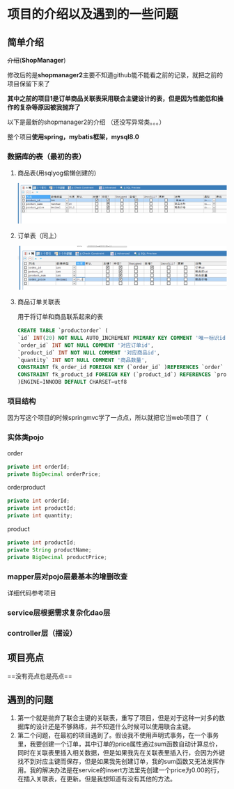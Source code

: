 # 项目的介绍以及遇到的一些问题

## 简单介绍

~~介绍~~(**ShopManager**)

修改后的是**shopmanager2**主要不知道github能不能看之前的记录，就把之前的项目保留下来了

**其中之前的项目1是订单商品关联表采用联合主键设计的表，但是因为性能低和操作的复杂等原因被我抛弃了**

以下是最新的shopmanager2的介绍 （还没写异常类。。。）

整个项目**使用spring，mybatis框架，mysql8.0**



### ~~数据库的表~~（最初的表）

1. 商品表(用sqlyog偷懒创建的)

   ![image-20231115180920569](./markdown-img/README.assets/image-20231115180920569.png)

2. 订单表（同上）

   ![image-20231115180942453](./markdown-img/README.assets/image-20231115180942453.png)

3. 商品订单关联表

   用于将订单和商品联系起来的表

   ```sql
   CREATE TABLE `productorder` (
   `id` INT(20) NOT NULL AUTO_INCREMENT PRIMARY KEY COMMENT '唯一标识id',
   `order_id` INT NOT NULL COMMENT '对应订单id',
   `product_id` INT NOT NULL COMMENT '对应商品id',
   `quantity` INT NOT NULL COMMENT '商品数量',
   CONSTRAINT fk_order_id FOREIGN KEY (`order_id` )REFERENCES `order` (order_id) ON DELETE CASCADE, -- 同时删除
   CONSTRAINT fk_product_id FOREIGN KEY (`product_id`) REFERENCES `product` (product_id) ON DELETE CASCADE -- 同时删除
   )ENGINE=INNODB DEFAULT CHARSET=utf8
   ```



### 项目结构

因为写这个项目的时候springmvc学了一点点，所以就把它当web项目了（



### 实体类pojo

order

```JAVA
private int orderId;
private BigDecimal orderPrice;
```

orderproduct

```JAVA
private int orderId;
private int productId;
private int quantity;
```

product

```java
private int productId;
private String productName;
private BigDecimal productPrice;
```



### mapper层对pojo层最基本的增删改查

详细代码参考项目



### service层根据需求复杂化dao层



### controller层（摆设）







## 项目亮点

==没有亮点也是亮点==



## 遇到的问题

1. 第一个就是抛弃了联合主键的关联表，重写了项目，但是对于这种一对多的数据库的设计还是不够熟练，并不知道什么时候可以使用联合主键。
2. 第二个问题，在最初的项目遇到了。假设我不使用声明式事务，在一个事务里，我要创建一个订单，其中订单的price属性通过sum函数自动计算总价，同时在关联表里插入相关数据，但是如果我先在关联表里插入行，会因为外键找不到对应主键而保存，但是如果我先创建订单，我的sum函数又无法发挥作用。我的解决办法是在service的insert方法里先创建一个price为0.00的行，在插入关联表，在更新。但是我想知道有没有其他的方法。



